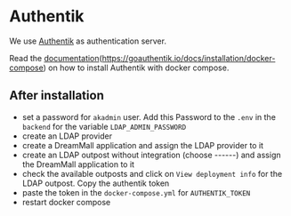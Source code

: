 # Authentik

We use [Authentik](https://goauthentik.io/) as authentication server.

Read the [documentation]()(https://goauthentik.io/docs/installation/docker-compose) on how to install Authentik with docker compose.

## After installation

 * set a password for `akadmin` user. Add this Password to the `.env` in the `backend` for the variable `LDAP_ADMIN_PASSWORD`
 * create an LDAP provider
 * create a DreamMall application and assign the LDAP provider to it
 * create an LDAP outpost without integration (choose ------) and assign the DreamMall application to it
 * check the available outposts and click on `View deployment info` for the LDAP outpost. Copy the authentik token
 * paste the token in the `docker-compose.yml` for `AUTHENTIK_TOKEN` 
 * restart docker compose
